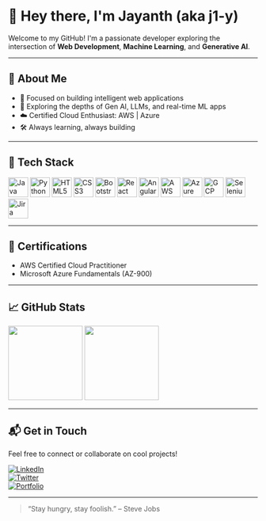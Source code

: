 # 👋 Hey there, I'm Jayanth (aka j1-y)

Welcome to my GitHub! I'm a passionate developer exploring the intersection of **Web Development**, **Machine Learning**, and **Generative AI**.

---

## 🚀 About Me

- 🎯 Focused on building intelligent web applications
- 🤖 Exploring the depths of Gen AI, LLMs, and real-time ML apps
- ☁️ Certified Cloud Enthusiast: AWS | Azure
- 🛠️ Always learning, always building

---

## 🧠 Tech Stack

<p align="left">
  <img src="https://cdn.jsdelivr.net/gh/devicons/devicon/icons/java/java-original.svg" width="40" height="40" alt="Java"/>
  <img src="https://cdn.jsdelivr.net/gh/devicons/devicon/icons/python/python-original.svg" width="40" height="40" alt="Python"/>
  <img src="https://cdn.jsdelivr.net/gh/devicons/devicon/icons/html5/html5-original.svg" width="40" height="40" alt="HTML5"/>
  <img src="https://cdn.jsdelivr.net/gh/devicons/devicon/icons/css3/css3-original.svg" width="40" height="40" alt="CSS3"/>
  <img src="https://cdn.jsdelivr.net/gh/devicons/devicon/icons/bootstrap/bootstrap-original.svg" width="40" height="40" alt="Bootstrap"/>
  <img src="https://cdn.jsdelivr.net/gh/devicons/devicon/icons/react/react-original.svg" width="40" height="40" alt="React"/>
  <img src="https://cdn.jsdelivr.net/gh/devicons/devicon/icons/angularjs/angularjs-original.svg" width="40" height="40" alt="Angular"/>
  <img src="https://cdn.jsdelivr.net/gh/devicons/devicon/icons/amazonwebservices/amazonwebservices-original.svg" width="40" height="40" alt="AWS"/>
  <img src="https://cdn.jsdelivr.net/gh/devicons/devicon/icons/azure/azure-original.svg" width="40" height="40" alt="Azure"/>
  <img src="https://cdn.jsdelivr.net/gh/devicons/devicon/icons/googlecloud/googlecloud-original.svg" width="40" height="40" alt="GCP"/>
  <img src="https://cdn.jsdelivr.net/gh/devicons/devicon/icons/selenium/selenium-original.svg" width="40" height="40" alt="Selenium"/>
  <img src="https://cdn.jsdelivr.net/gh/devicons/devicon/icons/jira/jira-original.svg" width="40" height="40" alt="Jira"/>
</p>

---

## 🏅 Certifications

- AWS Certified Cloud Practitioner
- Microsoft Azure Fundamentals (AZ-900)

---

## 📈 GitHub Stats

<p align="left">
  <img src="https://github-readme-stats.vercel.app/api?username=j1-y&show_icons=true&theme=github_dark" height="150"/>
  <img src="https://github-readme-stats.vercel.app/api/top-langs/?username=j1-y&layout=compact&theme=github_dark" height="150"/>
</p>

---

## 📬 Get in Touch

Feel free to connect or collaborate on cool projects!

[![LinkedIn](https://img.shields.io/badge/LinkedIn-%230077B5.svg?style=flat-square&logo=linkedin&logoColor=white)](https://www.linkedin.com/in/YOUR-LINKEDIN)  
[![Twitter](https://img.shields.io/badge/Twitter-%231DA1F2.svg?style=flat-square&logo=twitter&logoColor=white)](https://twitter.com/YOUR-HANDLE)  
[![Portfolio](https://img.shields.io/badge/Portfolio-%23FFA500.svg?style=flat-square&logo=google-chrome&logoColor=white)](https://your-portfolio-link.com)

---

> “Stay hungry, stay foolish.” – Steve Jobs
